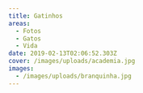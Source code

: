```yaml
---
title: Gatinhos
areas:
  - Fotos
  - Gatos
  - Vida
date: 2019-02-13T02:06:52.303Z
cover: /images/uploads/academia.jpg
images:
  - /images/uploads/branquinha.jpg
---
```


